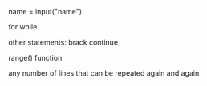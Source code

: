 name = input("name")


for
while 


other statements:
brack continue


range() function 

any number of lines that can be repeated again and again

